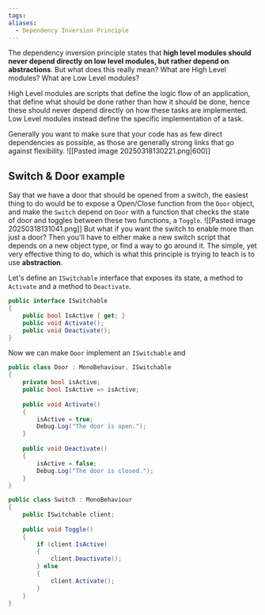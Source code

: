 ```yaml
---
tags: 
aliases:
  - Dependency Inversion Principle
---
```

The dependency inversion principle states that **high level modules should never depend directly on low level modules, but rather depend on abstractions**.
But what does this really mean? What are High Level modules? What are Low Level modules?

High Level modules are scripts that define the logic flow of an application, that define what should be done rather than how it should be done, hence these should never depend directly on how these tasks are implemented.
Low Level modules instead define the specific implementation of a task.

Generally you want to make sure that your code has as few direct dependencies as possible, as those are generally strong links that go against flexibility.
![[Pasted image 20250318130221.png|600]]
## Switch & Door example
Say that we have a door that should be opened from a switch, the easiest thing to do would be to expose a Open/Close function from the `Door` object, and make the `Switch` depend on `Door` with a function that checks the state of door and toggles between these two functions, a `Toggle`.
![[Pasted image 20250318131041.png]]
But what if you want the switch to enable more than just a door? Then you'll have to either make a new switch script that depends on a new object type, or find a way to go around it. The simple, yet very effective thing to do, which is what this principle is trying to teach is to use **abstraction**.

Let's define an `ISwitchable` interface that exposes its state, a method to `Activate` and a method to `Deactivate`.
```csharp
public interface ISwitchable
{
	public bool IsActive { get; }
	public void Activate();
	public void Deactivate();
}
```
Now we can make `Door` implement an `ISwitchable` and 

```csharp
public class Door : MonoBehaviour, ISwitchable
{
	private bool isActive;
	public bool IsActive => isActive;
	
	public void Activate()
	{
		isActive = true;
		Debug.Log("The door is open.");
	}
	
	public void Deactivate()
	{
		isActive = false;
		Debug.Log("The door is closed.");
	}
}

public class Switch : MonoBehaviour
{
	public ISwitchable client;
	
	public void Toggle()
	{
		if (client.IsActive)
		{
			client.Deactivate();
		} else
		{
			client.Activate();
		}
	}
}
```